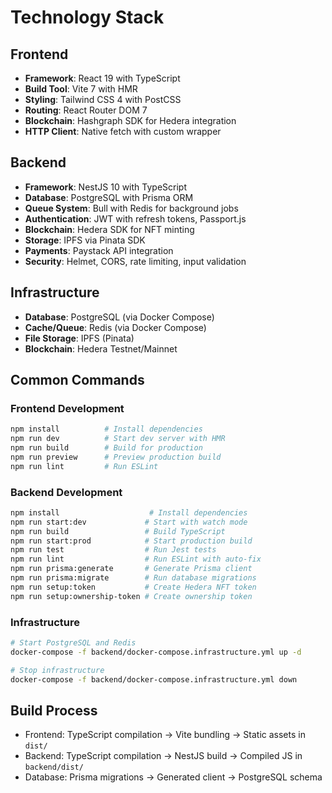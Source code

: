 # Technology Stack

## Frontend
- **Framework**: React 19 with TypeScript
- **Build Tool**: Vite 7 with HMR
- **Styling**: Tailwind CSS 4 with PostCSS
- **Routing**: React Router DOM 7
- **Blockchain**: Hashgraph SDK for Hedera integration
- **HTTP Client**: Native fetch with custom wrapper

## Backend
- **Framework**: NestJS 10 with TypeScript
- **Database**: PostgreSQL with Prisma ORM
- **Queue System**: Bull with Redis for background jobs
- **Authentication**: JWT with refresh tokens, Passport.js
- **Blockchain**: Hedera SDK for NFT minting
- **Storage**: IPFS via Pinata SDK
- **Payments**: Paystack API integration
- **Security**: Helmet, CORS, rate limiting, input validation

## Infrastructure
- **Database**: PostgreSQL (via Docker Compose)
- **Cache/Queue**: Redis (via Docker Compose)
- **File Storage**: IPFS (Pinata)
- **Blockchain**: Hedera Testnet/Mainnet

## Common Commands

### Frontend Development
```bash
npm install          # Install dependencies
npm run dev          # Start dev server with HMR
npm run build        # Build for production
npm run preview      # Preview production build
npm run lint         # Run ESLint
```

### Backend Development
```bash
npm install                    # Install dependencies
npm run start:dev             # Start with watch mode
npm run build                 # Build TypeScript
npm run start:prod            # Start production build
npm run test                  # Run Jest tests
npm run lint                  # Run ESLint with auto-fix
npm run prisma:generate       # Generate Prisma client
npm run prisma:migrate        # Run database migrations
npm run setup:token           # Create Hedera NFT token
npm run setup:ownership-token # Create ownership token
```

### Infrastructure
```bash
# Start PostgreSQL and Redis
docker-compose -f backend/docker-compose.infrastructure.yml up -d

# Stop infrastructure
docker-compose -f backend/docker-compose.infrastructure.yml down
```

## Build Process
- Frontend: TypeScript compilation → Vite bundling → Static assets in `dist/`
- Backend: TypeScript compilation → NestJS build → Compiled JS in `backend/dist/`
- Database: Prisma migrations → Generated client → PostgreSQL schema